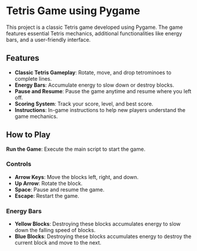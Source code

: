 # Tetris Game using Pygame

This project is a classic Tetris game developed using Pygame. The game features essential Tetris mechanics, additional functionalities like energy bars, and a user-friendly interface.

## Features

- **Classic Tetris Gameplay**: Rotate, move, and drop tetrominoes to complete lines.
- **Energy Bars**: Accumulate energy to slow down or destroy blocks.
- **Pause and Resume**: Pause the game anytime and resume where you left off.
- **Scoring System**: Track your score, level, and best score.
- **Instructions**: In-game instructions to help new players understand the game mechanics.

## How to Play

**Run the Game**: Execute the main script to start the game.

### Controls

- **Arrow Keys**: Move the blocks left, right, and down.
- **Up Arrow**: Rotate the block.
- **Space**: Pause and resume the game.
- **Escape**: Restart the game.

### Energy Bars

- **Yellow Blocks**: Destroying these blocks accumulates energy to slow down the falling speed of blocks.
- **Blue Blocks**: Destroying these blocks accumulates energy to destroy the current block and move to the next.
